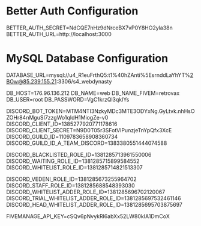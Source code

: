 # Better Auth Configuration
BETTER_AUTH_SECRET=NdCQE7nHz9dNrceBX7vP0Y8HO2yla38n
BETTER_AUTH_URL=http://localhost:3000

# MySQL Database Configuration
DATABASE_URL=mysql://u4_R1euFrthQ5:t1%40hZAnti%5EsrnddLaYhYT%2BOw@85.239.155.21:3306/s4_webdynasty

DB_HOST=176.96.136.212
DB_NAME=web
DB_NAME_FIVEM=retrovax
DB_USER=root
DB_PASSWORD=VgC1krzQl3qklYs

DISCORD_BOT_TOKEN=MTM4NTI3NzkyMDc3MTE3ODYxNg.GyLtvk.nhHsOZOHr84nMguSI7zzgWo1qIdH1MiogZe-v0
DISCORD_CLIENT_ID=1385277920771178616
DISCORD_CLIENT_SECRET=N9D0T05r3SFotVlPunzjeTnYpQfx3XcE
DISCORD_GUILD_ID=1109783658908360734
DISCORD_GUILD_ID_A_TEAM_DISCORD=1383380551444074588

DISCORD_BLACKLISTED_ROLE_ID=1381285713961550006
DISCORD_WAITING_ROLE_ID=1381285715899584552
DISCORD_WHITELIST_ROLE_ID=1381285714821513307

DISCORD_VEDENI_ROLE_ID=1381285673255964702
DISCORD_STAFF_ROLE_ID=1381285688548393030
DISCORD_WHITELIST_ADDER_ROLE_ID=1381285696702120067
DISCORD_TRIAL_WHITELIST_ADDER_ROLE_ID=1381285697532461146
DISCORD_HEAD_WHITELIST_ADDER_ROLE_ID=1381285695703875697

FIVEMANAGE_API_KEY=cSQv6pNvykRl6abXx52LW80kIA1DmCoX